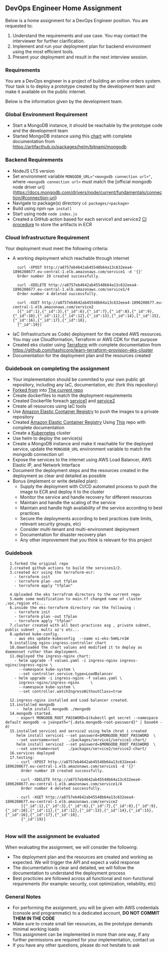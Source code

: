 ## DevOps Engineer Home Assignment
Below is a home assignment for a DevOps Engineer position. You are requested to:
1. Understand the requirements and use case. You may contact the interviewer for further clarification.
2. Implement and run your deployment plan for backend environment using the most efficient tools.
3. Present your deployment and result in the next interview session.

### Requirements
You are a DevOps engineer in a project of building an online orders system. Your task is to deploy a prototype created by the development team and make it available on the public internet.

Below is the information given by the development team.

### Global Environment Requirement
- Start a MongoDB instance, it should be reachable by the prototype code and the development team
- Started MongoDB instance using this [chart](https://github.com/BoazHalter/vi/tree/master/mongodb) with complete documentation from https://artifacthub.io/packages/helm/bitnami/mongodb

### Backend Requirements
- NodeJS LTS version
- Set environment variable `MONGODB_URL="<mongodb connection url>"`, where `<mongodb connection url>` must match the [official mongodb node driver uri]        
  (https://docs.mongodb.com/drivers/node/current/fundamentals/connection/#connection-uri)
- Navigate to package(s) directory `cd packages/<package>`
- Build using npm `npm install`
- Start using node `node index.js`
- Created a GitHub action based for each service1 and service2 [CI procedure](https://github.com/BoazHalter/vi/actions/workflows/node-service1.js.yml) to store the artifacts in ECR

### Cloud Infrastructure Requirement
Your deployment must meet the following criteria:
- A working deployment which reachable through internet
  ```
    curl -XPOST http://a8757eb4642ab45548b64a13c632eea4-1896208677.eu-central-1.elb.amazonaws.com/service1 -d '{}'
    Order number 19 created successfully.

    curl -XDELETE http://a8757eb4642ab45548b64a13c632eea4-1896208677.eu-central-1.elb.amazonaws.com/service1/4
    Order number 4 deleted successfully.

    curl -XGET http://a8757eb4642ab45548b64a13c632eea4-1896208677.eu-central-1.elb.amazonaws.com/service2
    [{"_id":1},{"_id":3},{"_id":6},{"_id":7},{"_id":8},{"_id":9},{"_id":10},{"_id":11},{"_id":12},{"_id":13},{"_id":14},{"_id":15},{"_id":16},{"_id":17},{"_id":18},      
    {"_id":19}]

  ```
- IaC (Infrastructure as Code) deployment for the created AWS resources. You may use Cloudformation, Terraform or AWS CDK for that purpose
- Created eks cluster using [Terraform](https://github.com/BoazHalter/vi/tree/master/learn-terraform-provision-eks-cluster-main) with complete documentation from       
  https://github.com/hashicorp/learn-terraform-provision-eks-cluster
- Documentation for the deployment plan and the resources created

### Guidebook on completing the assignment
- Your implementation should be commited to your own public git repository, including any IaC, documentation, etc (fork this repository)
- [Forked from](https://github.com/vi-technologies/devops-assignment) into [The current repo](https://github.com/BoazHalter/vi) 
- Create dockerfiles to match the deployment requirements
- Created Dockerfile foreach [service1](https://github.com/BoazHalter/vi/blob/master/packages/service1/Dockerfile) and [service2](https://github.com/BoazHalter/vi/blob/master/packages/service2/Dockerfile)
- Create all resources using IaC tools
- Use [Amazon Elastic Container Registry](https://us-east-1.console.aws.amazon.com/ecr/get-started) to push the images to a private repository
- Created [Amazon Elastic Container Registry](https://github.com/BoazHalter/vi/tree/master/terrafrom-ecr) Using [This](https://github.com/terraform-aws-modules/terraform-aws-ecr/tree/master/examples/complete) repo with complete documentation
- Create a [Kubernetes](https://us-east-1.console.aws.amazon.com/eks/home) cluster
- Use helm to deploy the service(s)
- Create a MongoDB instance and make it reachable for the deployed service, update the `MONGODB_URL` environment variable to match the mongodb connection url 
- Expose the services to the internet using AWS Load Balancer, AWS Elastic IP, and Network Interface
- Document the deployment steps and the resources created in the deployment as clear and detailed as possible
- Bonus (implement or write detailed plan):
  - Supply the deployment with CI/CD automated process to push the image to ECR and deploy it to the cluster
  - Monitor the service and handle recovery for different resources
  - Maintain and handle the scaling of the service
  - Maintain and handle high availability of the service according to best practices
  - Secure the deployments according to best practices (rate limits, relevant security groups, etc)
  - Consider multi-tenant and multi-environment deployment 
  - Documentation for disaster recovery plan
  - Any other improvement that you think is relevant for this project
### Guidebook

```
  1.forked the original repo
  2.created github actions to build the services1/2.
  3.created ecr using the terraform-ecr:
    - terraform init
    - terraform plan -out tfplan
    - terraform apply "tfplan"

  4.Uploaded the eks terrafrom directory to the current repo
  5.made some modification to main.tf changed name of cluster ,vpc,region etc...
  6.inside the eks-terraform directory ran the following :
    - terraform init
    - terraform plan -out tfplan
    - terraform apply "tfplan"
  7.cluster created with all best-practices asg , private subnet, public subnet , multi az's etc...
  8.updated kube-config.
    - aws eks update-kubeconfig  --name vi-eks-5mHLrn1W 
  9.installing nginx-ingress-controller chart
  10.downloaded the chart values and modified it to deploy as daemonset ruther than deployment.
  11.deployed the ingress-nginx chart:
    - helm upgrade -f values.yaml -i ingress-nginx ingress-nginx/ingress-nginx \
      --namespace kube-system \
      --set controller.service.type=LoadBalancer
    - helm upgrade -i ingress-nginx -f values.yaml \
      ingress-nginx/ingress-nginx     \
      --namespace kube-system \
      --set controller.watchIngressWithoutClass=true
    
  12.ingress-nginx installed and Load balancer created.
  13.installed mongodb
     -  helm install mongodb ./mongodb
  14.mongodb started. 
     - export MONGODB_ROOT_PASSWORD=$(kubectl get secret --namespace default mongodb -o jsonpath="{.data.mongodb-root-password}" | base64 -d)
  15.installed service1 and service2 using helm chrat i created
     helm install service1 --set password=$MONGODB_ROOT_PASSWORD  \
     --set username=root    ./packages/service1/service1-chart/
     helm install service2 --set password=$MONGODB_ROOT_PASSWORD  \
     --set username=root    ./packages/service2/service2-chart/
  16.services deployed
  17.testing:
     - curl -XPOST http://a8757eb4642ab45548b64a13c632eea4-1896208677.eu-central-1.elb.amazonaws.com/service1 -d '{}'
       Order number 19 created successfully.

     - curl -XDELETE http://a8757eb4642ab45548b64a13c632eea4-1896208677.eu-central-1.elb.amazonaws.com/service1/4
       Order number 4 deleted successfully.

     - curl -XGET http://a8757eb4642ab45548b64a13c632eea4-1896208677.eu-central-1.elb.amazonaws.com/service2
       [{"_id":1},{"_id":3},{"_id":6},{"_id":7},{"_id":8},{"_id":9},{"_id":10},{"_id":11},{"_id":12},{"_id":13},{"_id":14},{"_id":15},{"_id":16},{"_id":17},{"_id":18},      
       {"_id":19}]
   
  ``` 
    
### How will the assignment be evaluated
When evaluating the assignment, we will consider the following:
- The deployment plan and the resources are created and working as expected. We will trigger the API and expect a valid response
- The documentation is clear and detailed, we will follow the documentation to understand the deployment process
- Best practicies are followed across all functional and non-functional requirements (for example: security, cost optimization, reliability, etc)

### General Notes
- For performing the assignment, you will be given with AWS credentials (console and programmatic) to a dedicated account, **DO NOT COMMIT THEM IN THE CODE**
- Make sure to create small tier resources, as the prototype demands minimal working loads
- This assignment can be implemented in more than one way, if any further permissions are required for your implementation, contact us
- If you have any other questions, please do not hesitate to ask
